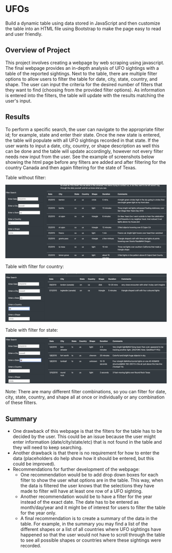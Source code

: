 # UFOs
Build a dynamic table using data stored in JavaScript and then customize the table into an HTML file using Bootstrap to make the page easy to read and user friendly.

## Overview of Project
This project involves creating a webpage by web scraping using javascript. The final webpage provides an in-depth analysis of UFO sightings with a table of the reported sightings. Next to the table, there are multiple filter options to allow users to filter the table for date, city, state, country, and shape. The user can input the criteria for the desired number of filters that they want to find (choosing from the provided filter options). As information is entered into the filters, the table will update with the results matching the user's input.

## Results 
To perform a specific search, the user can navigate to the appropriate filter id; for example, state and enter their state. Once the new state is entered, the table will populate with all UFO sightings recorded in that state. If the user wants to input a date, city, country, or shape description as well this can be done and the table will update accordingly, however not every filter needs new input from the user. See the example of screenshots below showing the html page before any filters are added and after filtering for the country Canada and then again filtering for the state of Texas.

Table without filter:

![UFO table no filter](https://github.com/kmaluccio/UFOs/blob/main/static/images/UFO_table.png)

Table with filter for country:

![UFO table with filter](https://github.com/kmaluccio/UFOs/blob/main/static/images/UFO_filteredTable2.png)

Table with filter for state:

![UFO table with filter](https://github.com/kmaluccio/UFOs/blob/main/static/images/UFO_filteredTable.png)

Note: There are many different filter combinations, so you can filter for date, city, state, country, and shape all at once or individually or any combination of these filters.

## Summary
- One drawback of this webpage is that the filters for the table has to be decided by the user. This could be an issue because the user might enter information (date/city/state/etc) that is not found in the table and they will need to keep searching.
- Another drawback is that there is no requirement for how to enter the data (placeholders do help show how it should be entered, but this could be improved).
- Recommendations for further development of the webpage:
	- One recommendation would be to add drop down boxes for each filter to show the user what options are in the table. This way, when the data is filtered the user knows that the selections they have made to filter will have at least one row of a UFO sighting.
	- Another recommendation would be to have a filter for the year instead of the exact date. The date has to be entered as month/day/year and it might be of interest for users to filter the table for the year only.
	- A final recommendation is to create a summary of the data in the table. For example, in the summary you may find a list of the different shapes or a list of all countries where UFO sightings have happened so that the user would not have to scroll through the table to see all possible shapes or countries where these sightings were recorded.

